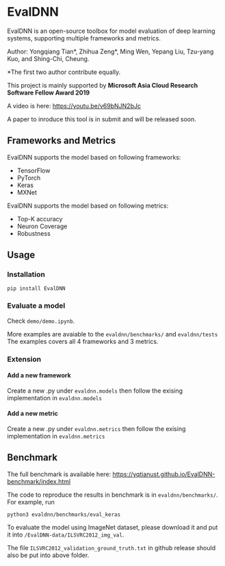 # EvalDNN

EvalDNN is an open-source toolbox for model evaluation of deep learning systems, supporting multiple frameworks and metrics.

Author: Yongqiang Tian*, Zhihua Zeng*, Ming Wen, Yepang Liu, Tzu-yang Kuo,
and Shing-Chi, Cheung.

\*The first two author contribute equally. 

This project is mainly supported by **Microsoft Asia Cloud Research Software Fellow Award 2019**

A video is here: https://youtu.be/v69bNJN2bJc

A paper to inroduce this tool is in submit and will be released soon. 

## Frameworks and Metrics
EvalDNN supports the model based on following frameworks:

- TensorFlow
- PyTorch
- Keras
- MXNet

EvalDNN supports the model based on following metrics:

- Top-K accuracy
- Neuron Coverage
- Robustness

## Usage

### Installation
```
pip install EvalDNN
```
### Evaluate a model

Check `demo/demo.ipynb`. 

More examples are avaiable to the `evaldnn/benchmarks/` and `evaldnn/tests`
The examples covers all 4 frameworks and 3 metrics.

### Extension

#### Add a new framework
Create a new .py under `evaldnn.models` then follow the exising implementation in `evaldnn.models`

#### Add a new metric
Create a new .py under `evaldnn.metrics` then follow the exising implementation in `evaldnn.metrics`

## Benchmark

The full benchmark is available here: https://yqtianust.github.io/EvalDNN-benchmark/index.html

The code to reproduce the results in benchmark is in `evaldnn/benchmarks/`.
For example, run 
```
python3 evaldnn/benchmarks/eval_keras
```

To evaluate the model using ImageNet dataset, please download it and put it into `/EvalDNN-data/ILSVRC2012_img_val`. 

The file `ILSVRC2012_validation_ground_truth.txt` in github release should also be put into above folder.
